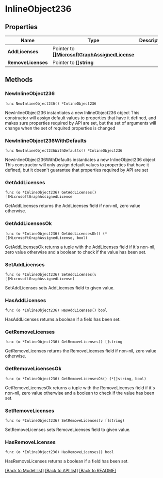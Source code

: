 # InlineObject236

## Properties

Name | Type | Description | Notes
------------ | ------------- | ------------- | -------------
**AddLicenses** | Pointer to [**[]MicrosoftGraphAssignedLicense**](MicrosoftGraphAssignedLicense.md) |  | [optional] 
**RemoveLicenses** | Pointer to **[]string** |  | [optional] 

## Methods

### NewInlineObject236

`func NewInlineObject236() *InlineObject236`

NewInlineObject236 instantiates a new InlineObject236 object
This constructor will assign default values to properties that have it defined,
and makes sure properties required by API are set, but the set of arguments
will change when the set of required properties is changed

### NewInlineObject236WithDefaults

`func NewInlineObject236WithDefaults() *InlineObject236`

NewInlineObject236WithDefaults instantiates a new InlineObject236 object
This constructor will only assign default values to properties that have it defined,
but it doesn't guarantee that properties required by API are set

### GetAddLicenses

`func (o *InlineObject236) GetAddLicenses() []MicrosoftGraphAssignedLicense`

GetAddLicenses returns the AddLicenses field if non-nil, zero value otherwise.

### GetAddLicensesOk

`func (o *InlineObject236) GetAddLicensesOk() (*[]MicrosoftGraphAssignedLicense, bool)`

GetAddLicensesOk returns a tuple with the AddLicenses field if it's non-nil, zero value otherwise
and a boolean to check if the value has been set.

### SetAddLicenses

`func (o *InlineObject236) SetAddLicenses(v []MicrosoftGraphAssignedLicense)`

SetAddLicenses sets AddLicenses field to given value.

### HasAddLicenses

`func (o *InlineObject236) HasAddLicenses() bool`

HasAddLicenses returns a boolean if a field has been set.

### GetRemoveLicenses

`func (o *InlineObject236) GetRemoveLicenses() []string`

GetRemoveLicenses returns the RemoveLicenses field if non-nil, zero value otherwise.

### GetRemoveLicensesOk

`func (o *InlineObject236) GetRemoveLicensesOk() (*[]string, bool)`

GetRemoveLicensesOk returns a tuple with the RemoveLicenses field if it's non-nil, zero value otherwise
and a boolean to check if the value has been set.

### SetRemoveLicenses

`func (o *InlineObject236) SetRemoveLicenses(v []string)`

SetRemoveLicenses sets RemoveLicenses field to given value.

### HasRemoveLicenses

`func (o *InlineObject236) HasRemoveLicenses() bool`

HasRemoveLicenses returns a boolean if a field has been set.


[[Back to Model list]](../README.md#documentation-for-models) [[Back to API list]](../README.md#documentation-for-api-endpoints) [[Back to README]](../README.md)


